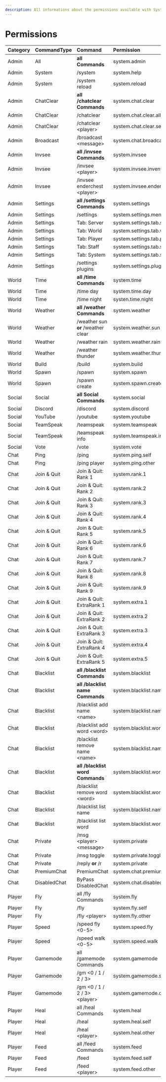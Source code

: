 ```yaml
---
description: All informations about the permissions available with System
---
```


# Permissions



| Category | CommandType | Command | Permission |
| :--- | :--- | :--- | :--- |
| Admin | All | **all Commands** | system.admin |
| Admin | System | /system | system.help |
| Admin | System | /system reload | system.reload |
| Admin | ChatClear | **all /chatclear Commands** | system.chat.clear |
| Admin | ChatClear | /chatclear | system.chat.clear.all |
| Admin | ChatClear | /chatclear &lt;player&gt; | system.chat.clear.self |
| Admin | Broadcast | /broadcast &lt;message&gt; | system.chat.broadcast |
| Admin | Invsee | **all /invsee Commands** | system.invsee |
| Admin | Invsee | /invsee &lt;player&gt; | system.invsee.inventory |
| Admin | Invsee | /invsee enderchest &lt;player&gt; | system.invsee.enderchest |
| Admin | Settings | **all /settings Commands** | system.settings |
| Admin | Settings | /settings | system.settings.menu |
| Admin | Settings | Tab: Server | system.settings.tab.server |
| Admin | Settings | Tab: World | system.settings.tab.world |
| Admin | Settings | Tab: Player | system.settings.tab.player |
| Admin | Settings | Tab: Staff | system.settings.tab.staff |
| Admin | Settings | Tab: System | system.settings.tab.system |
| Admin | Settings | /settings plugins | system.settings.plugins |
| World | Time | **all /time Commands** | system.time |
| World | Time | /time day | system.time.day |
| World | Time | /time night | systen.time.night |
| World | Weather | **all /weather Commands** | system.weather |
| World | Weather | /weather sun **or** /weather clear | system.weather.sun |
| World | Weather | /weather rain | system.weather.rain |
| World | Weather | /weather thunder | system.weather.thunder |
| World | Build | /build | system.build |
| World | Spawn | /spawn | system.spawn |
| World | Spawn | /spawn create | system.spawn.create |
| Social | Social | **all Social Commands** | system.social |
| Social | Discord | /discord | system.discord |
| Social | YouTube | /youtube | system.youtube |
| Social | TeamSpeak | /teamspeak | system.teamspeak |
| Social | TeamSpeak | /teamspeak info | system.teamspeak.info |
| Social | Vote | /vote | system.vote |
| Chat | Ping | /ping | system.ping.self |
| Chat | Ping | /ping player | system.ping.other |
| Chat | Join & Quit | Join & Quit: Rank 1 | system.rank.1 |
| Chat | Join & Quit | Join & Quit: Rank 2 | system.rank.2 |
| Chat | Join & Quit | Join & Quit: Rank 3 | system.rank.3 |
| Chat | Join & Quit | Join & Quit: Rank 4 | system.rank.4 |
| Chat | Join & Quit | Join & Quit: Rank 5 | system.rank.5 |
| Chat | Join & Quit | Join & Quit: Rank 6 | system.rank.6 |
| Chat | Join & Quit | Join & Quit: Rank 7 | system.rank.7 |
| Chat | Join & Quit | Join & Quit: Rank 8 | system.rank.8 |
| Chat | Join & Quit | Join & Quit: Rank 9 | system.rank.9 |
| Chat | Join & Quit | Join & Quit: ExtraRank 1 | system.extra.1 |
| Chat | Join & Quit | Join & Quit: ExtraRank 2 | system.extra.2 |
| Chat | Join & Quit | Join & Quit: ExtraRank 3 | system.extra.3 |
| Chat | Join & Quit | Join & Quit: ExtraRank 4 | system.extra.4 |
| Chat | Join & Quit | Join & Quit: ExtraRank 5 | system.extra.5 |
| Chat | Blacklist | **all /blacklist Commands** | system.blacklist |
| Chat | Blacklist | **all /blacklist name Commands** | system.blacklist.name |
| Chat | Blacklist | /blacklist add name &lt;name&gt; | system.blacklist.name.add |
| Chat | Blacklist | /blacklist add word &lt;word&gt; | system.blacklist.word.add |
| Chat | Blacklist | /blacklist remove name &lt;name&gt; | system.blacklist.name.remove |
| Chat | Blacklist | **all /blacklist word Commands** | system.blacklist.word |
| Chat | Blacklist | /blacklist remove word &lt;word&gt; | system.blacklist.word.remove |
| Chat | Blacklist | /blacklist list name | system.blacklist.name.list |
| Chat | Blacklist | /blacklist list word | system.blacklist.word.list |
| Chat | Private | /msg &lt;player&gt; &lt;message&gt; | system.private |
| Chat | Private | /msg toggle | system.private.toggle |
| Chat | Private | /reply **or** /r | system.private |
| Chat | PremiumChat | PremiumChat | system.chat.premium |
| Chat | DisabledChat | ByPass DisabledChat | system.chat.disabled.bypass |
| Player | Fly | all /fly Commands | system.fly |
| Player | Fly | /fly | system.fly.self |
| Player | Fly | /fly &lt;player&gt; | system.fly.other |
| Player | Speed | /speed fly &lt;0-5&gt; | system.speed.fly |
| Player | Speed | /speed walk &lt;0-5&gt; | system.speed.walk |
| Player | Gamemode | all /gamemode Commands | system.gamemode |
| Player | Gamemode | /gm &lt;0 / 1 / 2 / 3&gt; | system.gamemode.self |
| Player | Gamemode | /gm &lt;0 / 1 / 2 / 3&gt; &lt;player&gt; | system.gamemode.other |
| Player | Heal | all /heal Commands | system.heal |
| Player | Heal | /heal | system.heal.self |
| Player | Heal | /heal &lt;player&gt; | system.heal.other |
| Player | Feed | all /feed Commands | system.feed |
| Player | Feed | /feed | system.feed.self |
| Player | Feed | /feed &lt;player&gt; | system.feed.other |

